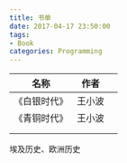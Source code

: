 ```yaml
---
title: 书单
date: 2017-04-17 23:50:00
tags:
- Book
categories: Programming
---
```






| 名称     | 作者   |      |
| ------ | ---- | ---- |
| 《白银时代》 | 王小波  |      |
| 《青铜时代》 | 王小波  |      |
|        |      |      |
|        |      |      |



埃及历史、欧洲历史

